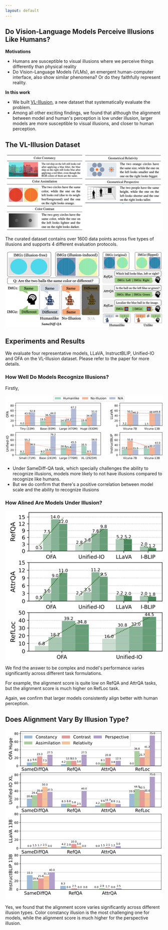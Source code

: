 ```yaml
---
layout: default
---
```

## Do Vision-Language Models Perceive Illusions Like Humans?

**Motivations**

- Humans are susceptible to visual illusions where we perceive things differently than physical reality 
- Do Vision-Language Models (VLMs), an emergent human-computer interface, also show similar phenomena? Or do they faithfully represent reality.

**In this work**

- We built [VL-Illusion](https://github.com/vl-illusion/dataset), a new dataset that systematically evaluate the problem.
- Among all other exciting findings, we found that although the alignment between model and human's perception is low under illusion, larger models are more susceptible to visual illusions, and closer to human perception.


## The VL-Illusion Dataset
![ Example illusion from each category and the corresponding explanations](imgs/dataset_types.png)

The curated dataset contains over 1600 data points across five types of illusions and supports 4 different evaluation protocols.

![Example illustration for each task setup. Left:SameDiff QA. Right: RefQA, AttrQA, RefLoc](imgs/dataset_tasks.png)


## Experiments and Results
We evaluate four representative models, LLaVA, InstructBLIP, Unified-IO and OFA on the VL-Illusion dataset. Please refer to the paper for more details.

### How Well Do Models Recognize Illusions?
Firstly,

![1](imgs/1.png)
- Under SameDiff-QA task, which specially challenges the ability to recognize illusions, models more likely to not have illusions compared to recognize like humans.
- But we do confirm that there's a positive correlation between model scale and the ability to recognize illusions

### How Alined Are Models Under Illusion?
![2](imgs/2.png)

We find the answer to be complex and model's performance varies significantly across different task formulations.

For example, the alignment score is quite low on RefQA and AttrQA tasks, but the alignment score is much higher on RefLoc task.

Again, we confirm that larger models consistently align better with human perception.

## Does Alignment Vary By Illusion Type?
![3](imgs/3.png)

Yes, we found that the alignment score varies significantly across different illusion types. Color constancy illusion is the most challenging one for models, while the alignment score is much higher for the perspective illusion.